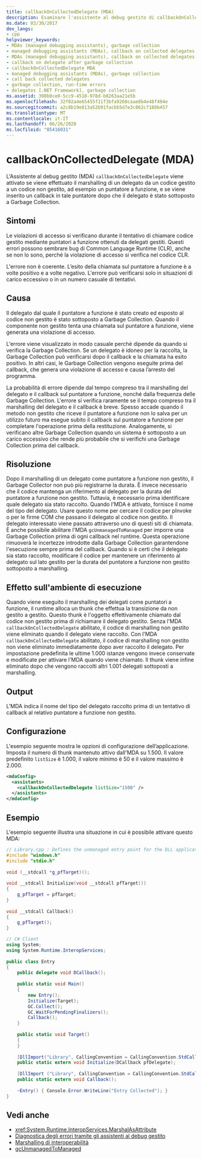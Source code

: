 ```yaml
---
title: callbackOnCollectedDelegate (MDA)
description: Esaminare l'assistente al debug gestito di callbackOnCollectedDelegate in .NET, che viene richiamato se si verifica un callback dopo che il delegato è stato sottoposta a Garbage Collection.
ms.date: 03/30/2017
dev_langs:
- cpp
helpviewer_keywords:
- MDAs (managed debugging assistants), garbage collection
- managed debugging assistants (MDAs), callback on collected delegates
- MDAs (managed debugging assistants), callback on collected delegates
- callback on delegate after garbage collection
- callbackOnCollectedDelegate MDA
- managed debugging assistants (MDAs), garbage collection
- call back collected delegates
- garbage collection, run-time errors
- delegates [.NET Framework], garbage collection
ms.assetid: 398b0ce0-5cc9-4518-978d-b8263aa21e5b
ms.openlocfilehash: 32f02a4e65455f11f3bfa9260caae8b4e48f494e
ms.sourcegitcommit: a2c8b19e813a52b91facbb5d7e3c062c7188b457
ms.translationtype: MT
ms.contentlocale: it-IT
ms.lasthandoff: 06/26/2020
ms.locfileid: "85416031"
---
```

# <a name="callbackoncollecteddelegate-mda"></a>callbackOnCollectedDelegate (MDA)
L'Assistente al debug gestito (MDA) `callbackOnCollectedDelegate` viene attivato se viene effettuato il marshalling di un delegato da un codice gestito a un codice non gestito, ad esempio un puntatore a funzione, e se viene inserito un callback in tale puntatore dopo che il delegato è stato sottoposto a Garbage Collection.  
  
## <a name="symptoms"></a>Sintomi  
 Le violazioni di accesso si verificano durante il tentativo di chiamare codice gestito mediante puntatori a funzione ottenuti da delegati gestiti. Questi errori possono sembrare bug di Common Language Runtime (CLR), anche se non lo sono, perché la violazione di accesso si verifica nel codice CLR.  
  
 L'errore non è coerente. L’esito della chiamata sul puntatore a funzione è a volte positivo e a volte negativo. L'errore può verificarsi solo in situazioni di carico eccessivo o in un numero casuale di tentativi.  
  
## <a name="cause"></a>Causa  
 Il delegato dal quale il puntatore a funzione è stato creato ed esposto al codice non gestito è stato sottoposto a Garbage Collection. Quando il componente non gestito tenta una chiamata sul puntatore a funzione, viene generata una violazione di accesso.  
  
 L'errore viene visualizzato in modo casuale perché dipende da quando si verifica la Garbage Collection. Se un delegato è idoneo per la raccolta, la Garbage Collection può verificarsi dopo il callback e la chiamata ha esito positivo. In altri casi, le Garbage Collection vengono eseguite prima del callback, che genera una violazione di accesso e causa l’arresto del programma.  
  
 La probabilità di errore dipende dal tempo compreso tra il marshalling del delegato e il callback sul puntatore a funzione, nonché dalla frequenza delle Garbage Collection. L'errore si verifica raramente se il tempo compreso tra il marshalling del delegato e il callback è breve. Spesso accade quando il metodo non gestito che riceve il puntatore a funzione non lo salva per un utilizzo futuro ma esegue subito il callback sul puntatore a funzione per completare l'operazione prima della restituzione. Analogamente, si verificano altre Garbage Collection quando un sistema è sottoposto a un carico eccessivo che rende più probabile che si verifichi una Garbage Collection prima del callback.  
  
## <a name="resolution"></a>Risoluzione  
 Dopo il marshalling di un delegato come puntatore a funzione non gestito, il Garbage Collector non può più registrarne la durata. È invece necessario che il codice mantenga un riferimento al delegato per la durata del puntatore a funzione non gestito. Tuttavia, è necessario prima identificare quale delegato sia stato raccolto. Quando l'MDA è attivato, fornisce il nome del tipo del delegato. Usare questo nome per cercare il codice per pInvoke o per le firme COM che passano il delegato al codice non gestito. Il delegato interessato viene passato attraverso uno di questi siti di chiamata. È anche possibile abilitare l'MDA `gcUnmanagedToManaged` per imporre una Garbage Collection prima di ogni callback nel runtime. Questa operazione rimuoverà le incertezze introdotte dalla Garbage Collection garantendone l'esecuzione sempre prima del callback. Quando si è certi che il delegato sia stato raccolto, modificare il codice per mantenere un riferimento al delegato sul lato gestito per la durata del puntatore a funzione non gestito sottoposto a marshalling.  
  
## <a name="effect-on-the-runtime"></a>Effetto sull'ambiente di esecuzione  
 Quando viene eseguito il marshalling dei delegati come puntatori a funzione, il runtime alloca un thunk che effettua la transizione da non gestito a gestito. Questo thunk è l'oggetto effettivamente chiamato dal codice non gestito prima di richiamare il delegato gestito. Senza l'MDA `callbackOnCollectedDelegate` abilitato, il codice di marshalling non gestito viene eliminato quando il delegato viene raccolto. Con l'MDA `callbackOnCollectedDelegate` abilitato, il codice di marshalling non gestito non viene eliminato immediatamente dopo aver raccolto il delegato. Per impostazione predefinita le ultime 1.000 istanze vengono invece conservate e modificate per attivare l'MDA quando viene chiamato. Il thunk viene infine eliminato dopo che vengono raccolti altri 1.001 delegati sottoposti a marshalling.  
  
## <a name="output"></a>Output  
 L'MDA indica il nome del tipo del delegato raccolto prima di un tentativo di callback al relativo puntatore a funzione non gestito.  
  
## <a name="configuration"></a>Configurazione  
 L'esempio seguente mostra le opzioni di configurazione dell’applicazione. Imposta il numero di thunk mantenuto attivo dall'MDA su 1.500. Il valore predefinito `listSize` è 1.000, il valore minimo è 50 e il valore massimo è 2.000.  
  
```xml  
<mdaConfig>  
  <assistants>  
    <callbackOnCollectedDelegate listSize="1500" />  
  </assistants>  
</mdaConfig>  
```  
  
## <a name="example"></a>Esempio  
 L'esempio seguente illustra una situazione in cui è possibile attivare questo MDA:  
  
```cpp
// Library.cpp : Defines the unmanaged entry point for the DLL application.  
#include "windows.h"  
#include "stdio.h"  
  
void (__stdcall *g_pfTarget)();  
  
void __stdcall Initialize(void __stdcall pfTarget())  
{  
    g_pfTarget = pfTarget;  
}  
  
void __stdcall Callback()  
{  
    g_pfTarget();  
}
```

```csharp
// C# Client  
using System;  
using System.Runtime.InteropServices;  
  
public class Entry  
{  
    public delegate void DCallback();  
  
    public static void Main()  
    {  
        new Entry();  
        Initialize(Target);  
        GC.Collect();  
        GC.WaitForPendingFinalizers();  
        Callback();  
    }  
  
    public static void Target()  
    {
    }  
  
    [DllImport("Library", CallingConvention = CallingConvention.StdCall)]  
    public static extern void Initialize(DCallback pfDelegate);  
  
    [DllImport ("Library", CallingConvention = CallingConvention.StdCall)]  
    public static extern void Callback();  
  
    ~Entry() { Console.Error.WriteLine("Entry Collected"); }  
}  
```  
  
## <a name="see-also"></a>Vedi anche

- <xref:System.Runtime.InteropServices.MarshalAsAttribute>
- [Diagnostica degli errori tramite gli assistenti al debug gestito](diagnosing-errors-with-managed-debugging-assistants.md)
- [Marshalling di interoperabilità](../interop/interop-marshaling.md)
- [gcUnmanagedToManaged](gcunmanagedtomanaged-mda.md)
